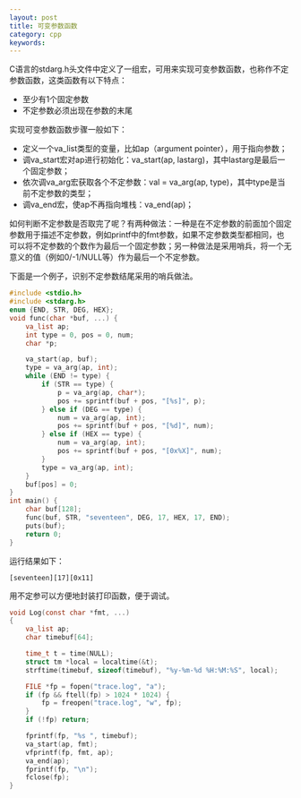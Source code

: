 ```yaml
---
layout: post
title: 可变参数函数
category: cpp
keywords:
---
```


C语言的stdarg.h头文件中定义了一组宏，可用来实现可变参数函数，也称作不定参数函数，这类函数有以下特点：

- 至少有1个固定参数
- 不定参数必须出现在参数的末尾

实现可变参数函数步骤一般如下：

- 定义一个va_list类型的变量，比如ap（argument pointer），用于指向参数；
- 调va_start宏对ap进行初始化：va_start(ap, lastarg)，其中lastarg是最后一个固定参数；
- 依次调va_arg宏获取各个不定参数：val = va_arg(ap, type)，其中type是当前不定参数的类型；
- 调va_end宏，使ap不再指向堆栈：va_end(ap)；

如何判断不定参数是否取完了呢？有两种做法：一种是在不定参数的前面加个固定参数用于描述不定参数，例如printf中的fmt参数，如果不定参数类型都相同，也可以将不定参数的个数作为最后一个固定参数；另一种做法是采用哨兵，将一个无意义的值（例如0/-1/NULL等）作为最后一个不定参数。

下面是一个例子，识别不定参数结尾采用的哨兵做法。

```cpp
#include <stdio.h>
#include <stdarg.h>
enum {END, STR, DEG, HEX};
void func(char *buf, ...) {
    va_list ap;
    int type = 0, pos = 0, num;
    char *p;

    va_start(ap, buf);
    type = va_arg(ap, int);
    while (END != type) {
        if (STR == type) {
            p = va_arg(ap, char*);
            pos += sprintf(buf + pos, "[%s]", p);
        } else if (DEG == type) {
            num = va_arg(ap, int);
            pos += sprintf(buf + pos, "[%d]", num);
        } else if (HEX == type) {
            num = va_arg(ap, int);
            pos += sprintf(buf + pos, "[0x%X]", num);
        }
        type = va_arg(ap, int);
    }
    buf[pos] = 0;
}
int main() {
    char buf[128];
    func(buf, STR, "seventeen", DEG, 17, HEX, 17, END);
    puts(buf);
    return 0;
}
```

运行结果如下：

```
[seventeen][17][0x11]
```

用不定参可以方便地封装打印函数，便于调试。

```c
void Log(const char *fmt, ...)
{
    va_list ap;
    char timebuf[64];

    time_t t = time(NULL);
    struct tm *local = localtime(&t);
    strftime(timebuf, sizeof(timebuf), "%y-%m-%d %H:%M:%S", local);

    FILE *fp = fopen("trace.log", "a");
    if (fp && ftell(fp) > 1024 * 1024) {
        fp = freopen("trace.log", "w", fp);
    }
    if (!fp) return;

    fprintf(fp, "%s ", timebuf);
    va_start(ap, fmt);
    vfprintf(fp, fmt, ap);
    va_end(ap);
    fprintf(fp, "\n");
    fclose(fp);
}
```
